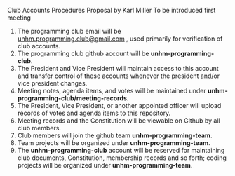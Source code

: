 Club Accounts Procedures Proposal by Karl Miller
To be introduced first meeting

1. The programming club email will be unhm.programming.club@gmail.com , used primarily for verification of club accounts.
1. The programming club github account will be **unhm-programming-club**.
1. The President and Vice President will maintain access to this account and transfer control of these accounts whenever the president and/or vice president changes.
1. Meeting notes, agenda items, and votes will be maintained under **unhm-programming-club/meeting-records**.
1. The President, Vice President, or another appointed officer will upload records of votes and agenda items to this repository.
1. Meeting records and the Constitution will be viewable on Github by all club members.
1. Club members will join the github team **unhm-programming-team**.
1. Team projects will be organized under **unhm-programming-team**.
1. The **unhm-programming-club** account will be reserved for maintaining club documents, Constitution, membership records and so forth; coding projects will be organized under **unhm-programming-team**.
